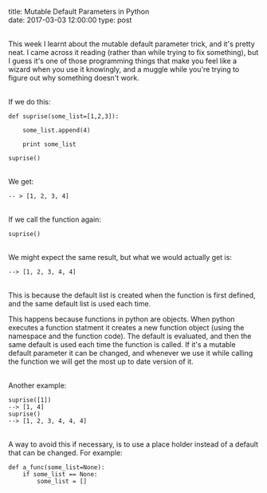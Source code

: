 title: Mutable Default Parameters in Python  
date: 2017-03-03 12:00:00
type: post



<br> This week I learnt about the mutable default parameter trick, and it's pretty neat. I came across it reading (rather than while trying to fix something), but I guess it's one of those programming things that make you feel like a wizard when you use it knowingly, and a muggle while you're trying to figure out why something doesn't work.





<br>If we do this:  <br>





	def suprise(some_list=[1,2,3]):

		some_list.append(4)

		print some_list

	suprise()





<br> We get:   <br>




	-- > [1, 2, 3, 4]



<br>If we call the function again: <br>


	suprise()


<br>We might expect the same result, but what we would actually get is:<br>


	--> [1, 2, 3, 4, 4]



<br>This is because the default list is created when the function is first defined, and the same default list is used each time.  

This happens because functions in python are objects.  When python executes a function statment it creates a new function object (using the namespace and the function code).  The default is evaluated, and then the same default is used each time the function is called.  If it's a mutable default parameter it can be changed, and whenever we use it while calling the function we will get the most up to date version of it.

<br>Another example:<br>


	suprise([1])
	--> [1, 4]
	suprise()
	--> [1, 2, 3, 4, 4, 4]



<br>A way to avoid this if necessary, is to use a place holder instead of a default that can be changed.  For example:<br>


	def a_func(some_list=None):
		if some_list == None:
			some_list = []
